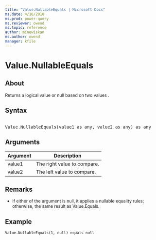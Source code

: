 ```yaml
---
title: "Value.NullableEquals | Microsoft Docs"
ms.date: 4/16/2018
ms.prod: power-query
ms.reviewer: owend
ms.topic: reference
author: minewiskan
ms.author: owend
manager: kfile
---
```

# Value.NullableEquals

  
## About  
Returns a logical value or null based on two values .  
  
## Syntax

<pre>  
Value.NullableEquals(value1 as any, value2 as any) as any  
</pre>
  
## Arguments  
  
|Argument|Description|  
|------------|---------------|  
|value1|The right value to compare.|  
|value2|The left value to compare.|  
  
## <a name="__toc360789738"></a>Remarks  
  
-   If either of the argument is null, it applies a nullable equality rules; otherwise, the same result as Value.Equals.  
  
## Example  
  
```powerquery-m
Value.NullableEquals(1, null) equals null  
```  
